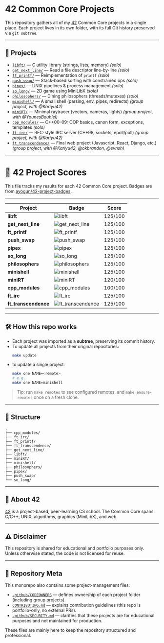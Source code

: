 # 42 Common Core Projects
This repository gathers all of my [42](https://42nice.fr/en/homepage/) Common Core projects in a single place.
Each project lives in its own folder, with its full Git history preserved via `git subtree`.

---

## 📂 Projects

- [`libft/`](./libft) — C utility library (strings, lists, memory) *(solo)*
- [`get_next_line/`](./get_next_line) — Read a file descriptor line-by-line *(solo)*
- [`ft_printf/`](./ft_printf) — Reimplementation of `printf` *(solo)*
- [`push_swap/`](./push_swap) — Stack-based sorting with constrained ops *(solo)*
- [`pipex/`](./pipex) — UNIX pipelines & process management *(solo)*
- [`so_long/`](./so_long) — 2D game using MiniLibX *(solo)*
- [`philosophers/`](./philosophers) — Dining philosophers (threads/mutexes) *(solo)*
- [`minishell/`](./minishell) — A small shell (parsing, env, pipes, redirects) *(group project, with @Kariyu42)*
- [`miniRT/`](./miniRT) — Minimal raytracer (vectors, cameras, lights) *(group project, with @YounesBouhlel)*
- [`cpp_modules/`](./cpp_modules) — C++00–09: OOP basics, canon form, exceptions, templates *(solo)*
- [`ft_irc/`](./ft_irc) — RFC-style IRC server (C++98, sockets, epoll/poll) *(group project, with @Kariyu42)*
- [`ft_transcendence/`](./ft_transcendence) — Final web project (Javascript, React, Django, etc.) *(group project, with @Kariyu42, @okbrandon, @evnsh)*

---

# 🧮 42 Project Scores

This file tracks my results for each 42 Common Core project.
Badges are from [ayogun/42-project-badges](https://github.com/ayogun/42-project-badges).

---

| Project          | Badge                                                                                         | Score |
|------------------|-----------------------------------------------------------------------------------------------|-------|
| **libft**        | ![libft](https://github.com/hanmpark/42-project-badges/blob/main/badges/libftm.png)            | 125/100 |
| **get_next_line**| ![get_next_line](https://github.com/hanmpark/42-project-badges/blob/main/badges/get_next_linem.png) | 125/100 |
| **ft_printf**    | ![ft_printf](https://github.com/hanmpark/42-project-badges/blob/main/badges/ft_printfm.png)    | 125/100 |
| **push_swap**    | ![push_swap](https://github.com/hanmpark/42-project-badges/blob/main/badges/push_swapm.png)    | 125/100 |
| **pipex**        | ![pipex](https://github.com/hanmpark/42-project-badges/blob/main/badges/pipexm.png)            | 125/100 |
| **so_long**      | ![so_long](https://github.com/hanmpark/42-project-badges/blob/main/badges/so_longm.png)        | 125/100 |
| **philosophers** | ![philosophers](https://github.com/hanmpark/42-project-badges/blob/main/badges/philosophersm.png) | 125/100 |
| **minishell**    | ![minishell](https://github.com/hanmpark/42-project-badges/blob/main/badges/minishellm.png)    | 125/100 |
| **miniRT**       | ![miniRT](https://github.com/hanmpark/42-project-badges/blob/main/badges/minirtn.png)          | 120/100 |
| **cpp_modules**  | ![cpp_modules](https://github.com/hanmpark/42-project-badges/blob/main/badges/cppn.png)| 100/100 |
| **ft_irc**       | ![ft_irc](https://github.com/hanmpark/42-project-badges/blob/main/badges/ft_ircm.png)          | 125/100 |
| **ft_transcendence** | ![ft_transcendence](https://github.com/hanmpark/42-project-badges/blob/main/badges/ft_transcendencem.png) | 125/100 |

---

## 🛠️ How this repo works

- Each project was imported as a **subtree**, preserving its commit history.
- To update all projects from their original repositories:
  ```bash
  make update
  ```
- to update a single project:
  ```bash
  make one NAME=<remote>
  # e.g.
  make one NAME=minishell
  ```
> Tip: run `make remotes` to see configured remotes, and `make ensure-remotes` once on a fresh clone.

---

## 🧭 Structure
```
.
├── cpp_modules/
├── ft_irc/
├── ft_printf/
├── ft_transcendence/
├── get_next_line/
├── libft/
├── miniRT/
├── minishell/
├── philosophers/
├── pipex/
├── push_swap/
└── so_long/
```

---

## 📖 About 42
[42](https://42nice.fr/en/homepage/) is a project-based, peer-learning CS school.
The Common Core spans C/C++, UNIX, algorithms, graphics (MiniLibX), and web.

---

## ⚠️ Disclaimer
This repository is shared for educational and portfolio purposes only.
Unless otherwise stated, the code is not licensed for reuse.

---

## 📑 Repository Meta

This monorepo also contains some project-management files:

- [`.github/CODEOWNERS`](./.github/CODEOWNERS) — defines ownership of each project folder (including group projects).
- [`CONTRIBUTING.md`](./CONTRIBUTING.md) — explains contribution guidelines (this repo is portfolio-only, no external PRs).
- [`.github/SECURITY.md`](./.github/SECURITY.md) — clarifies that these projects are for educational purposes and not maintained for production.

These files are mainly here to keep the repository structured and professional.
